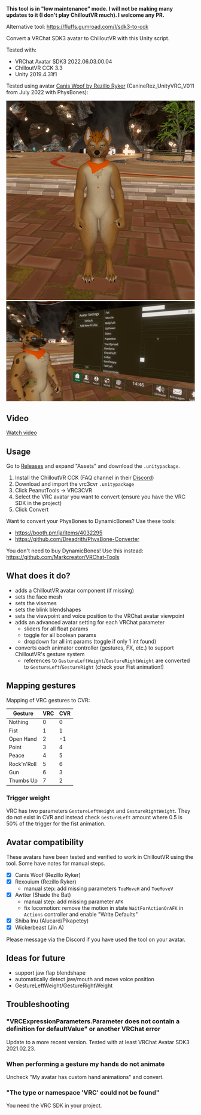 **This tool is in "low maintenance" mode. I will not be making many updates to it (I don't play ChilloutVR much). I welcome any PR.**

Alternative tool: https://fluffs.gumroad.com/l/sdk3-to-cck

Convert a VRChat SDK3 avatar to ChilloutVR with this Unity script.

Tested with:

- VRChat Avatar SDK3 2022.06.03.00.04
- ChilloutVR CCK 3.3
- Unity 2019.4.31f1

Tested using avatar [Canis Woof by Rezillo Ryker](https://www.vrcarena.com/assets/fnADyoq3IE5b4zIZGanA) (CanineRez_UnityVRC_V011 from July 2022 with PhysBones):

<img src="assets/screenshot_caniswoof_fat.png" />

<img src="assets/screenshot_sliders.png" />

## Video

[Watch video](assets/recording_caniswoof.mp4?raw=true)

## Usage

Go to [Releases](https://github.com/imagitama/vrc3cvr/releases/latest) and expand "Assets" and download the `.unitypackage`.

1. Install the ChilloutVR CCK (FAQ channel in their [Discord](https://discord.gg/ABI))
2. Download and import the vrc3cvr `.unitypackage`
3. Click PeanutTools -> VRC3CVR
4. Select the VRC avatar you want to convert (ensure you have the VRC SDK in the project)
5. Click Convert

Want to convert your PhysBones to DynamicBones? Use these tools:

- https://booth.pm/ja/items/4032295
- https://github.com/Dreadrith/PhysBone-Converter

You don't need to buy DynamicBones! Use this instead: https://github.com/Markcreator/VRChat-Tools

## What does it do?

- adds a ChilloutVR avatar component (if missing)
- sets the face mesh
- sets the visemes
- sets the blink blendshapes
- sets the viewpoint and voice position to the VRChat avatar viewpoint
- adds an advanced avatar setting for each VRChat parameter
  - sliders for all float params
  - toggle for all boolean params
  - dropdown for all int params (toggle if only 1 int found)
- converts each animator controller (gestures, FX, etc.) to support ChilloutVR's gesture system
  - references to `GestureLeftWeight`/`GestureRightWeight` are converted to `GestureLeft`/`GestureRight` (check your Fist animation!)

## Mapping gestures

Mapping of VRC gestures to CVR:

| Gesture     | VRC | CVR |
| ----------- | --- | --- |
| Nothing     | 0   | 0   |
| Fist        | 1   | 1   |
| Open Hand   | 2   | -1  |
| Point       | 3   | 4   |
| Peace       | 4   | 5   |
| Rock'n'Roll | 5   | 6   |
| Gun         | 6   | 3   |
| Thumbs Up   | 7   | 2   |

### Trigger weight

VRC has two parameters `GestureLeftWeight` and `GestureRightWeight`. They do not exist in CVR and instead check `GestureLeft` amount where 0.5 is 50% of the trigger for the fist animation.

## Avatar compatibility

These avatars have been tested and verified to work in ChilloutVR using the tool. Some have notes for manual steps.

- [x] Canis Woof (Rezillo Ryker)
- [x] Rexouium (Rezillo Ryker)
  - manual step: add missing parameters `ToeMoveH` and `ToeMoveV`
- [x] Awtter (Shade the Bat)
  - manual step: add missing parameter `AFK`
  - fix locomotion: remove the motion in state `WaitForActionOrAFK` in `Actions` controller and enable "Write Defaults"
- [x] Shiba Inu (Alucard/Pikapetey)
- [x] Wickerbeast (Jin A)

Please message via the Discord if you have used the tool on your avatar.

## Ideas for future

- support jaw flap blendshape
- automatically detect jaw/mouth and move voice position
- GestureLeftWeight/GestureRightWeight

## Troubleshooting

### "VRCExpressionParameters.Parameter does not contain a definition for defaultValue" or another VRChat error

Update to a more recent version. Tested with at least VRChat Avatar SDK3 2021.02.23.

### When performing a gesture my hands do not animate

Uncheck "My avatar has custom hand animations" and convert.

### "The type or namespace 'VRC' could not be found"

You need the VRC SDK in your project.
